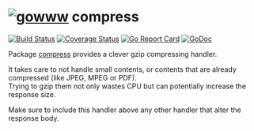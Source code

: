 # [![gowww](https://avatars.githubusercontent.com/u/18078923?s=20)](https://github.com/gowww) compress

[![Build Status](https://travis-ci.org/gowww/compress.svg?branch=master)](https://travis-ci.org/gowww/compress)
[![Coverage Status](https://coveralls.io/repos/github/gowww/compress/badge.svg?branch=master)](https://coveralls.io/github/gowww/compress?branch=master) [![Go Report Card](https://goreportcard.com/badge/github.com/gowww/compress)](https://goreportcard.com/report/github.com/gowww/compress)
[![GoDoc](https://godoc.org/github.com/gowww/compress?status.svg)](https://godoc.org/github.com/gowww/compress)

Package [compress](https://godoc.org/github.com/gowww/compress) provides a clever gzip compressing handler.

It takes care to not handle small contents, or contents that are already compressed (like JPEG, MPEG or PDF).  
Trying to gzip them not only wastes CPU but can potentially increase the response size.

Make sure to include this handler above any other handler that alter the response body.
